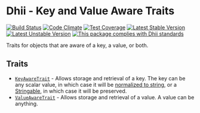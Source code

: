 # Dhii - Key and Value Aware Traits

[![Build Status](https://travis-ci.org/dhii/data-key-value-aware-abstract.svg?branch=develop)](https://travis-ci.org/dhii/data-key-value-aware-abstract)
[![Code Climate](https://codeclimate.com/github/Dhii/data-key-value-aware-abstract/badges/gpa.svg)](https://codeclimate.com/github/Dhii/data-key-value-aware-abstract)
[![Test Coverage](https://codeclimate.com/github/Dhii/data-key-value-aware-abstract/badges/coverage.svg)](https://codeclimate.com/github/Dhii/data-key-value-aware-abstract/coverage)
[![Latest Stable Version](https://poser.pugx.org/dhii/data-key-value-aware-abstract/version)](https://packagist.org/packages/dhii/data-key-value-aware-abstract)
[![Latest Unstable Version](https://poser.pugx.org/dhii/data-key-value-aware-abstract/v/unstable)](https://packagist.org/packages/dhii/data-key-value-aware-abstract)
[![This package complies with Dhii standards](https://img.shields.io/badge/Dhii-Compliant-green.svg?style=flat-square)][Dhii]

Traits for objects that are aware of a key, a value, or both.

## Traits
- [`KeyAwareTrait`] - Allows storage and retrieval of a key. The key can be any scalar value, in which case it will
be [normalized to string][`NormalizeStringCapableTrait`], or a [Stringable][`StringableInterface`], in which case
it will be preserved.
- [`ValueAwareTrait`] - Allows storage and retrieval of a value. A value can be anything.

[Dhii]: https://github.com/Dhii/dhii

[`KeyAwareTrait`]:                      src/KeyAwareTrait.php
[`ValueAwareTrait`]:                    src/ValueAwareTrait.php
[`KeyValueAwareTrait`]:                 src/KeyValueAwareTrait.php

[`NormalizeStringCapableTrait`]:        https://github.com/Dhii/normalization-helper-base/blob/develop/src/NormalizeStringCapableTrait.php
[`StringableInterface`]:                https://github.com/Dhii/stringable-interface/blob/develop/src/StringableInterface.php
